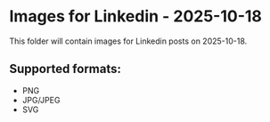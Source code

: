 # Images for Linkedin - 2025-10-18

This folder will contain images for Linkedin posts on 2025-10-18.

## Supported formats:
- PNG
- JPG/JPEG
- SVG
